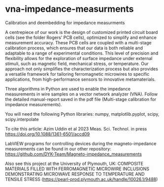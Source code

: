 # vna-impedance-measurments
Calibration and deembedding for impedance measurments

A centrepiece of our work is the design of customized printed circuit board cells (see the folder Rogers' PCB cells), optimized to simplify and enhance measurement accuracy. These PCB cells are coupled with a multi-stage calibration process, which ensures that our data is both reliable and adaptable to a range of experimental conditions. This level of precision and flexibility allows for the exploration of surface impedance under external stimuli, such as magnetic field, mechanical stress, or temperature. Our approach not only simplifies the characterization process but also provides a versatile framework for tailoring ferromagnetic microwires to specific applications, from high-performance sensors to innovative metamaterials.

Three algorithms in Python are used to enable the impedance measurements in wire samples on a vector network analyzer (VNA).
Follow the detailed manual-report saved in the pdf file (Multi-stage calibration for impedance measurements).

You will need the following Python libraries: numpy, matplotlib.pyplot, scipy, scipy.interpolate

To cite this article: Azim Uddin et al 2023 Meas. Sci. Technol. in press https://doi.org/10.1088/1361-6501/accd09 

LabVIEW programs for controlling devices during the magneto-impedance measurements can be found in our other repository: https://github.com/DYK-Team/Magneto-impedance_measurements

Also see this project at the University of Plymouth, UK: COMPOSITE MATERIALS FILLED WITH FERROMAGNETIC MICROWIRE INCLUSIONS DEMONSTRATING MICROWAVE RESPONSE TO TEMPERATURE AND TENSILE STRESS (https://pearl-prod.plymouth.ac.uk/handle/10026.1/9488)
